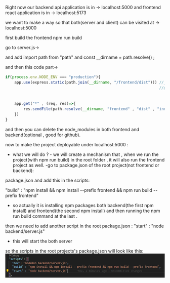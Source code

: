 



Right now our backend api application is in -> localhost:5000 
and frontend react application is in       -> localhost:5173 


we want to make a way so that both(server and client) can be visited at -> localhost:5000 

first build the frontend 
npm run build

go to server.js->

and add 
import path from "path" 
and 
const __dirname = path.resolve() ; 


and then this code part->
```javascript
if(process.env.NODE_ENV === "production"){
    app.use(express.static(path.join(__dirname, "/frontend/dist"))) //__dirname will take to root and then
                                                                    //go to frontend and then dist


    app.get("*" , (req, res)=>{
        res.sendFile(path.resolve(__dirname, "frontend" , "dist" , "index.html")) ;
    })
}
```




and then you can delete the node_modules in both frontend and backend(optional , good for github).



now to make the project deployable under localhost:5000 :
- what we will do ? - we will create a mechanism that , when we run the project(with npm run build) in the root folder , it will also run the frontend project as well.
-go to package.json of the root project(not frontend or backend):

package.json 
and add this in the scripts: 

"build" : "npm install && npm install --prefix frontend && npm run build --prefix frontend"


- so actually it is installing npm packages both backend(the first npm install) and frontend(the second npm install) and then running the npm run build command at the last .


then we need to add another script in the root package.json :
"start" : "node backend/server.js"


- this will start the both server


so the scripts in the root projects's package.json will look like this:
![alt text](../images/image14.png)




